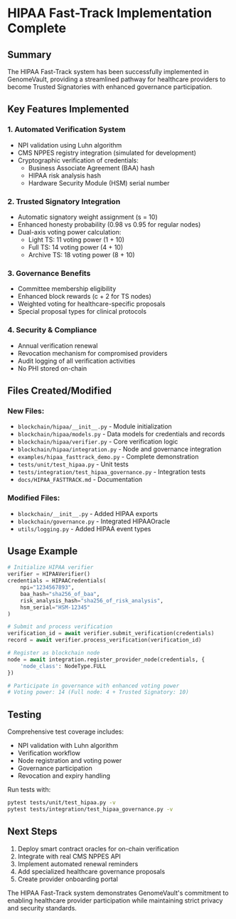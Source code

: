 # HIPAA Fast-Track Implementation Complete

## Summary

The HIPAA Fast-Track system has been successfully implemented in GenomeVault, providing a streamlined pathway for healthcare providers to become Trusted Signatories with enhanced governance participation.

## Key Features Implemented

### 1. **Automated Verification System**
- NPI validation using Luhn algorithm
- CMS NPPES registry integration (simulated for development)
- Cryptographic verification of credentials:
  - Business Associate Agreement (BAA) hash
  - HIPAA risk analysis hash
  - Hardware Security Module (HSM) serial number

### 2. **Trusted Signatory Integration**
- Automatic signatory weight assignment (s = 10)
- Enhanced honesty probability (0.98 vs 0.95 for regular nodes)
- Dual-axis voting power calculation:
  - Light TS: 11 voting power (1 + 10)
  - Full TS: 14 voting power (4 + 10)
  - Archive TS: 18 voting power (8 + 10)

### 3. **Governance Benefits**
- Committee membership eligibility
- Enhanced block rewards (c + 2 for TS nodes)
- Weighted voting for healthcare-specific proposals
- Special proposal types for clinical protocols

### 4. **Security & Compliance**
- Annual verification renewal
- Revocation mechanism for compromised providers
- Audit logging of all verification activities
- No PHI stored on-chain

## Files Created/Modified

### New Files:
- `blockchain/hipaa/__init__.py` - Module initialization
- `blockchain/hipaa/models.py` - Data models for credentials and records
- `blockchain/hipaa/verifier.py` - Core verification logic
- `blockchain/hipaa/integration.py` - Node and governance integration
- `examples/hipaa_fasttrack_demo.py` - Complete demonstration
- `tests/unit/test_hipaa.py` - Unit tests
- `tests/integration/test_hipaa_governance.py` - Integration tests
- `docs/HIPAA_FASTTRACK.md` - Documentation

### Modified Files:
- `blockchain/__init__.py` - Added HIPAA exports
- `blockchain/governance.py` - Integrated HIPAAOracle
- `utils/logging.py` - Added HIPAA event types

## Usage Example

```python
# Initialize HIPAA verifier
verifier = HIPAAVerifier()
credentials = HIPAACredentials(
    npi="1234567893",
    baa_hash="sha256_of_baa",
    risk_analysis_hash="sha256_of_risk_analysis",
    hsm_serial="HSM-12345"
)

# Submit and process verification
verification_id = await verifier.submit_verification(credentials)
record = await verifier.process_verification(verification_id)

# Register as blockchain node
node = await integration.register_provider_node(credentials, {
    'node_class': NodeType.FULL
})

# Participate in governance with enhanced voting power
# Voting power: 14 (Full node: 4 + Trusted Signatory: 10)
```

## Testing

Comprehensive test coverage includes:
- NPI validation with Luhn algorithm
- Verification workflow
- Node registration and voting power
- Governance participation
- Revocation and expiry handling

Run tests with:
```bash
pytest tests/unit/test_hipaa.py -v
pytest tests/integration/test_hipaa_governance.py -v
```

## Next Steps

1. Deploy smart contract oracles for on-chain verification
2. Integrate with real CMS NPPES API
3. Implement automated renewal reminders
4. Add specialized healthcare governance proposals
5. Create provider onboarding portal

The HIPAA Fast-Track system demonstrates GenomeVault's commitment to enabling healthcare provider participation while maintaining strict privacy and security standards.
